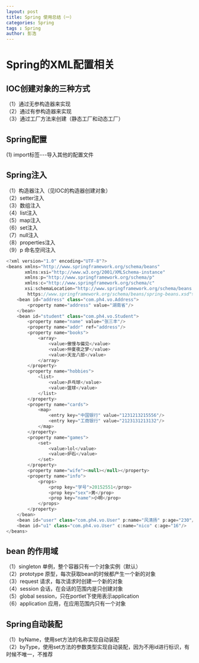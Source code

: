 ```yaml
---
layout: post
title: Spring 使用总结（一）
categories: Spring
tags : Spring
author: 彭浩
---
```


# Spring的XML配置相关

## IOC创建对象的三种方式
（1）通过无参构造器来实现  
（2）通过有参构造器来实现  
（3）通过工厂方法来创建（静态工厂和动态工厂）

## Spring配置
 (1) import标签---导入其他的配置文件

## Spring注入
   （1）构造器注入（见IOC的构造器创建对象）  
   （2）setter注入  
   （3）数组注入  
   （4）list注入  
   （5）map注入  
   （6）set注入  
   （7）null注入  
   （8）properties注入  
   （9）p 命名空间注入  
```java
<?xml version="1.0" encoding="UTF-8"?>
<beans xmlns="http://www.springframework.org/schema/beans"
	   xmlns:xsi="http://www.w3.org/2001/XMLSchema-instance"
	   xmlns:p="http://www.springframework.org/schema/p"
	   xmlns:c="http://www.springframework.org/schema/c"
	   xsi:schemaLocation="http://www.springframework.org/schema/beans
        https://www.springframework.org/schema/beans/spring-beans.xsd">
	<bean id="address" class="com.ph4.vo.Address">
		<property name="address" value="湖南省"/>
	</bean>
	<bean id="student" class="com.ph4.vo.Student">
		<property name="name" value="张三丰"/>
		<property name="addr" ref="address"/>
		<property name="books">
			<array>
				<value>傲慢与偏见</value>
				<value>仲夏夜之梦</value>
				<value>天龙八部</value>
			</array>
		</property>
		<property name="hobbies">
			<list>
				<value>乒乓球</value>
				<value>篮球</value>
			</list>
		</property>
		<property name="cards">
			<map>
				<entry key="中国银行" value="1231213215556"/>
				<entry key="工商银行" value="2123131213132"/>
			</map>
		</property>
		<property name="games">
			<set>
				<value>lol</value>
				<value>炉石</value>
			</set>
		</property>
		<property name="wife"><null></null></property>
		<property name="info">
			<props>
				<prop key="学号">20152551</prop>
				<prop key="sex">男</prop>
				<prop key="name">小明</prop>
			</props>
		</property>
	</bean>
	<bean id="user" class="com.ph4.vo.User" p:name="风清扬" p:age="230"/>
	<bean id="u1" class="com.ph4.vo.User" c:name="nico" c:age="16"/>
</beans>
```
## bean 的作用域
   （1）singleton 单例，整个容器只有一个对象实例（默认）  
   （2）prototype 原型，每次获取bean的时候都产生一个新的对象  
   （3）request 请求，每次请求时创建一个新的对象  
   （4）session 会话，在会话的范围内是只创建对象  
   （5）global session，只在portlet下使用表示application  
   （6）application 应用，在应用范围内只有一个对象  

## Spring自动装配
   （1）byName，使用set方法的名称实现自动装配  
   （2）byType，使用set方法的参数类型实现自动装配，因为不用id进行标识，有时候不唯一，不推荐
  
